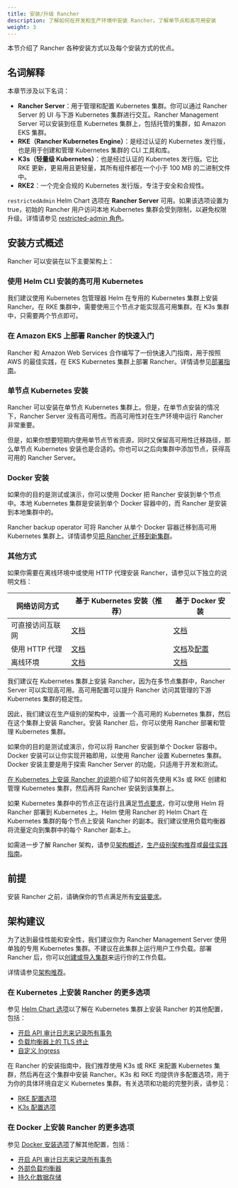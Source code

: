 ```yaml
---
title: 安装/升级 Rancher
description: 了解如何在开发和生产环境中安装 Rancher。了解单节点和高可用安装
weight: 3
---
```


本节介绍了 Rancher 各种安装方式以及每个安装方式的优点。

## 名词解释

本章节涉及以下名词：

- **Rancher Server**：用于管理和配置 Kubernetes 集群。你可以通过 Rancher Server 的 UI 与下游 Kubernetes 集群进行交互。Rancher Management Server 可以安装到任意 Kubernetes 集群上，包括托管的集群，如 Amazon EKS 集群。
- **RKE（Rancher Kubernetes Engine）**：是经过认证的 Kubernetes 发行版，也是用于创建和管理 Kubernetes 集群的 CLI 工具和库。
- **K3s（轻量级 Kubernetes）**：也是经过认证的 Kubernetes 发行版。它比 RKE 更新，更易用且更轻量，其所有组件都在一个小于 100 MB 的二进制文件中。
- **RKE2**：一个完全合规的 Kubernetes 发行版，专注于安全和合规性。

`restrictedAdmin` Helm Chart 选项在 **Rancher Server** 可用。如果该选项设置为 true，初始的 Rancher 用户访问本地 Kubernetes 集群会受到限制，以避免权限升级。详情请参见 [restricted-admin 角色]({{<baseurl>}}/rancher/v2.6/en/admin-settings/rbac/global-permissions/#restricted-admin)。

## 安装方式概述

Rancher 可以安装在以下主要架构上：

### 使用 Helm CLI 安装的高可用 Kubernetes

我们建议使用 Kubernetes 包管理器 Helm 在专用的 Kubernetes 集群上安装 Rancher。在 RKE 集群中，需要使用三个节点才能实现高可用集群。在 K3s 集群中，只需要两个节点即可。

### 在 Amazon EKS 上部署 Rancher 的快速入门

Rancher 和 Amazon Web Services 合作编写了一份快速入门指南，用于按照 AWS 的最佳实践，在 EKS Kubernetes 集群上部署 Rancher。详情请参见[部署指南](https://aws-quickstart.github.io/quickstart-eks-rancher/)。

### 单节点 Kubernetes 安装

Rancher 可以安装在单节点 Kubernetes 集群上。但是，在单节点安装的情况下，Rancher Server 没有高可用性。而高可用性对在生产环境中运行 Rancher 非常重要。

但是，如果你想要短期内使用单节点节省资源，同时又保留高可用性迁移路径，那么单节点 Kubernetes 安装也是合适的。你也可以之后向集群中添加节点，获得高可用的 Rancher Server。

### Docker 安装

如果你的目的是测试或演示，你可以使用 Docker 把 Rancher 安装到单个节点中。本地 Kubernetes 集群是安装到单个 Docker 容器中的，而 Rancher 是安装到本地集群中的。

Rancher backup operator 可将 Rancher 从单个 Docker 容器迁移到高可用 Kubernetes 集群上。详情请参见[把 Rancher 迁移到新集群]({{<baseurl>}}/rancher/v2.6/en/backups/migrating-rancher)。

### 其他方式

如果你需要在离线环境中或使用 HTTP 代理安装 Rancher，请参见以下独立的说明文档：

| 网络访问方式 | 基于 Kubernetes 安装（推荐）	 | 基于 Docker 安装 |
| ---------------------------------- | ------------------------------ | ---------- |
| 可直接访问互联网 | [文档]({{<baseurl>}}/rancher/v2.6/en/installation/install-rancher-on-k8s/) | [文档]({{<baseurl>}}/rancher/v2.6/en/installation/other-installation-methods/single-node-docker) |
| 使用 HTTP 代理 | [文档]({{<baseurl>}}/rancher/v2.6/en/installation/other-installation-methods/behind-proxy/) | [文档]({{<baseurl>}}/rancher/v2.6/en/installation/other-installation-methods/single-node-docker)及[配置]({{<baseurl>}}/rancher/v2.6/en/installation/other-installation-methods/single-node-docker/proxy/) |
| 离线环境 | [文档]({{<baseurl>}}/rancher/v2.6/en/installation/other-installation-methods/air-gap) | [文档]({{<baseurl>}}/rancher/v2.6/en/installation/other-installation-methods/air-gap) |

我们建议在 Kubernetes 集群上安装 Rancher，因为在多节点集群中，Rancher Server 可以实现高可用。高可用配置可以提升 Rancher 访问其管理的下游 Kubernetes 集群的稳定性。

因此，我们建议在生产级别的架构中，设置一个高可用的 Kubernetes 集群，然后在这个集群上安装 Rancher。安装 Rancher 后，你可以使用 Rancher 部署和管理 Kubernetes 集群。

如果你的目的是测试或演示，你可以将 Rancher 安装到单个 Docker 容器中。Docker 安装可以让你实现开箱即用，以使用 Rancher 设置 Kubernetes 集群。Docker 安装主要是用于探索 Rancher Server 的功能，只适用于开发和测试。

[在 Kubernetes 上安装 Rancher 的说明]({{<baseurl>}}/rancher/v2.6/en/installation/install-rancher-on-k8s)介绍了如何首先使用 K3s 或 RKE 创建和管理 Kubernetes 集群，然后再将 Rancher 安装到该集群上。

如果 Kubernetes 集群中的节点正在运行且满足[节点要求]({{<baseurl>}}/rancher/v2.6/en/installation/requirements)，你可以使用 Helm 将 Rancher 部署到 Kubernetes 上。Helm 使用 Rancher 的 Helm Chart 在 Kubernetes 集群的每个节点上安装 Rancher 的副本。我们建议使用负载均衡器将流量定向到集群中的每个 Rancher 副本上。

如需进一步了解 Rancher 架构，请参见[架构概述]({{<baseurl>}}/rancher/v2.6/en/overview/architecture)，[生产级别架构推荐]({{<baseurl>}}/rancher/v2.6/en/overview/architecture-recommendations)或[最佳实践指南]({{<baseurl>}}/rancher/v2.6/en/best-practices/rancher-server/deployment-types)。

## 前提
安装 Rancher 之前，请确保你的节点满足所有[安装要求]({{<baseurl>}}/rancher/v2.6/en/installation/requirements/)。

## 架构建议

为了达到最佳性能和安全性，我们建议你为 Rancher Management Server 使用单独的专用 Kubernetes 集群。不建议在此集群上运行用户工作负载。部署 Rancher 后，你可以[创建或导入集群]({{<baseurl>}}/rancher/v2.6/en/cluster-provisioning/)来运行你的工作负载。

详情请参见[架构推荐]({{<baseurl>}}/rancher/v2.6/en/overview/architecture-recommendations)。

### 在 Kubernetes 上安装 Rancher 的更多选项

参见 [Helm Chart 选项]({{<baseurl>}}/rancher/v2.6/en/installation/resources/chart-options/)以了解在 Kubernetes 集群上安装 Rancher 的其他配置，包括：

- [开启 API 审计日志来记录所有事务]({{<baseurl>}}/rancher/v2.6/en/installation/install-rancher-on-k8s/chart-options/#api-audit-log)
- [负载均衡器上的 TLS 终止]({{<baseurl>}}/rancher/v2.6/en/installation/install-rancher-on-k8s/chart-options/#external-tls-termination)
- [自定义 Ingress]({{<baseurl>}}/rancher/v2.6/en/installation/install-rancher-on-k8s/chart-options/#customizing-your-ingress)

在 Rancher 的安装指南中，我们推荐使用 K3s 或 RKE 来配置 Kubernetes 集群，然后再在这个集群中安装 Rancher。K3s 和 RKE 均提供许多配置选项，用于为你的具体环境自定义 Kubernetes 集群。有关选项和功能的完整列表，请参见：

- [RKE 配置选项]({{<baseurl>}}/rke/latest/en/config-options/)
- [K3s 配置选项]({{<baseurl>}}/k3s/latest/en/installation/install-options/)

### 在 Docker 上安装 Rancher 的更多选项

参见 [Docker 安装选项]({{<baseurl>}}/rancher/v2.6/en/installation/other-installation-methods/single-node-docker)了解其他配置，包括：

- [开启 API 审计日志来记录所有事务]({{<baseurl>}}/rancher/v2.6/en/installation/other-installation-methods/single-node-docker/advanced/#api-audit-log)
- [外部负载均衡器]({{<baseurl>}}/rancher/v2.6/en/installation/resources/advanced/single-node-install-external-lb/)
- [持久化数据存储]({{<baseurl>}}/rancher/v2.6/en/installation/other-installation-methods/single-node-docker/advanced/#persistent-data)
